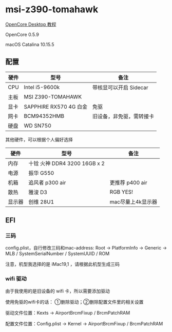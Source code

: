 # msi-z390-tomahawk

[OpenCore Desktop 教程](https://dortania.github.io/OpenCore-Install-Guide/)

OpenCore 0.5.9

macOS Catalina 10.15.5

## 配置

| 硬件 | 型号 | 备注 |
| ---- | ---- | ---- |
| CPU | Intel i5-9600k | 带核显可以开启 Sidecar |
| 主板 | MSI Z390-TOMAHAWK| |
| 显卡 | SAPPHIRE RX570 4G 白金 | 免驱 |
| 网卡 | BCM94352HMB | 旧设备，非免驱，需转接卡 |
| 硬盘 | WD SN750 | |

其他硬件，可以根据个人偏好选择

| 硬件 | 型号 | 备注 |
| ---- | ---- | ---- |
| 内存 | 十铨 火神 DDR4 3200 16GB x 2 | |
| 电源 | 振华 G550 |  |
| 机箱 | 追风者 p300 air | 更推荐 p400 air |
| 散热 | 雅浚 D3 | RGB YES! |
| 显示器 | 创维 28U1 | mac尽量上4k显示器 |

## EFI

### 三码

config.plist，自行修改三码和mac-address: Root -> PlatformInfo -> Generic -> MLB / SystemSerialNumber / SystemUUID / ROM

注意，机型我选择的是 iMac19,1 ，请根据此机型生成三码

### wifi 驱动

由于我使用的是旧设备的 wifi 卡，所以需要添加驱动 

使用免驱的wifi卡的话： ①删除驱动；②删除配置文件里的相关设置

驱动文件位置：Kexts -> AirportBrcmFixup / BrcmPatchRAM

配置文件位置：Config.plist -> Kernel -> AirportBrcmFixup / BrcmPatchRAM
